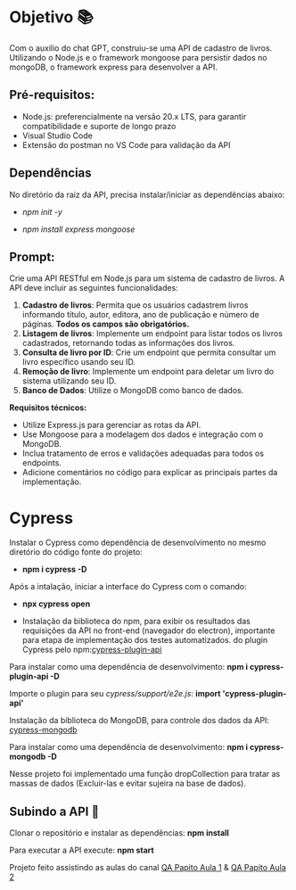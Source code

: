 # Objetivo 📚
Com o auxilio do chat GPT, construiu-se uma API de cadastro de livros. Utilizando o Node.js e o framework mongoose para persistir dados no mongoDB, o framework express para desenvolver a API.

## Pré-requisitos:

- Node.js: preferencialmente na versão 20.x LTS, para garantir compatibilidade e suporte de longo prazo 
- Visual Studio Code
- Extensão do postman no VS Code para validação da API

## Dependências

No diretório da raiz da API, precisa instalar/iniciar as dependências abaixo:
- *npm init -y*

- *npm install express mongoose*

## Prompt:

Crie uma API RESTful em Node.js para um sistema de cadastro de livros. A API deve incluir as seguintes funcionalidades:

1. **Cadastro de livros**: Permita que os usuários cadastrem livros informando título, autor, editora, ano de publicação e número de páginas. **Todos os campos são obrigatórios.**
2. **Listagem de livros**: Implemente um endpoint para listar todos os livros cadastrados, retornando todas as informações dos livros.
3. **Consulta de livro por ID**: Crie um endpoint que permita consultar um livro específico usando seu ID.
4. **Remoção de livro**: Implemente um endpoint para deletar um livro do sistema utilizando seu ID.
5. **Banco de Dados**: Utilize o MongoDB como banco de dados.

**Requisitos técnicos:**

- Utilize Express.js para gerenciar as rotas da API.
- Use Mongoose para a modelagem dos dados e integração com o MongoDB.
- Inclua tratamento de erros e validações adequadas para todos os endpoints.
- Adicione comentários no código para explicar as principais partes da implementação.

# Cypress

Instalar o Cypress como dependência de desenvolvimento no mesmo diretório do código fonte do projeto: 

- **npm i cypress -D**

Após a intalação, iniciar a interface do Cypress com o comando: 

- **npx cypress open**

- Instalação da biblioteca do npm, para exibir os resultados das requisições da API no front-end (navegador do electron), importante para etapa de implementação dos testes automatizados. do plugin Cypress pelo npm:[cypress-plugin-api](https://www.npmjs.com/package/cypress-plugin-api) 

Para instalar como uma dependência de desenvolvimento: **npm i cypress-plugin-api -D**

Importe o plugin para seu *cypress/support/e2e.js*: **import 'cypress-plugin-api'**

Instalação da biblioteca do MongoDB, para controle dos dados da API: [cypress-mongodb](https://www.npmjs.com/package/cypress-mongodb) 

Para instalar como uma dependência de desenvolvimento: **npm i cypress-mongodb -D**

Nesse projeto foi implementado uma função dropCollection para tratar as massas de dados (Excluir-las e evitar sujeira na base de dados).

## Subindo a API 🚀

Clonar o repositório e instalar as dependências:  **npm install**

Para executar a API execute: **npm start**

Projeto feito assistindo as aulas do canal [QA Papito Aula 1](https://www.youtube.com/watch?v=FI65wNBKQkE&ab_channel=QAPapito) & [QA Papito Aula 2](https://www.youtube.com/watch?v=JyDQTO-DXMQ&ab_channel=QAPapito)